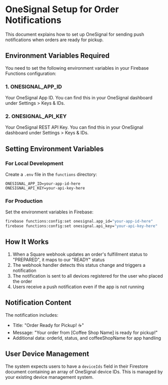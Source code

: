 # OneSignal Setup for Order Notifications

This document explains how to set up OneSignal for sending push notifications when orders are ready for pickup.

## Environment Variables Required

You need to set the following environment variables in your Firebase Functions configuration:

### 1. ONESIGNAL_APP_ID
Your OneSignal App ID. You can find this in your OneSignal dashboard under Settings > Keys & IDs.

### 2. ONESIGNAL_API_KEY
Your OneSignal REST API Key. You can find this in your OneSignal dashboard under Settings > Keys & IDs.

## Setting Environment Variables

### For Local Development
Create a `.env` file in the `functions` directory:
```
ONESIGNAL_APP_ID=your-app-id-here
ONESIGNAL_API_KEY=your-api-key-here
```

### For Production
Set the environment variables in Firebase:
```bash
firebase functions:config:set onesignal.app_id="your-app-id-here"
firebase functions:config:set onesignal.api_key="your-api-key-here"
```

## How It Works

1. When a Square webhook updates an order's fulfillment status to "PREPARED", it maps to our "READY" status
2. The webhook handler detects this status change and triggers a notification
3. The notification is sent to all devices registered for the user who placed the order
4. Users receive a push notification even if the app is not running

## Notification Content

The notification includes:
- Title: "Order Ready for Pickup! ☕"
- Message: "Your order from [Coffee Shop Name] is ready for pickup!"
- Additional data: orderId, status, and coffeeShopName for app handling

## User Device Management

The system expects users to have a `deviceIds` field in their Firestore document containing an array of OneSignal device IDs. This is managed by your existing device management system. 